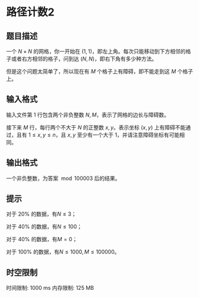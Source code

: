 # 路径计数2

## 题目描述

一个 $N \times N$ 的网格，你一开始在 $(1,1)$，即左上角。每次只能移动到下方相邻的格子或者右方相邻的格子，问到达 $(N,N)$，即右下角有多少种方法。

但是这个问题太简单了，所以现在有 $M$ 个格子上有障碍，即不能走到这 $M$ 个格子上。


## 输入格式

输入文件第 $1$ 行包含两个非负整数 $N,M$，表示了网格的边长与障碍数。

接下来 $M$ 行，每行两个不大于 $N$ 的正整数 $x, y$。表示坐标 $(x, y)$ 上有障碍不能通过，且有 $1≤x, y≤n$，且 $x, y$ 至少有一个大于 $1$，并请注意障碍坐标有可能相同。


## 输出格式

一个非负整数，为答案 $\bmod 100003$ 后的结果。


## 提示

对于 $20\%$ 的数据，有$N≤3$；

对于 $40\%$ 的数据，有$N≤100$；

对于 $40\%$ 的数据，有$M=0$；

对于 $100\%$ 的数据，有$N≤1000,M≤100000$。


## 时空限制

时间限制: 1000 ms
内存限制: 125 MB
